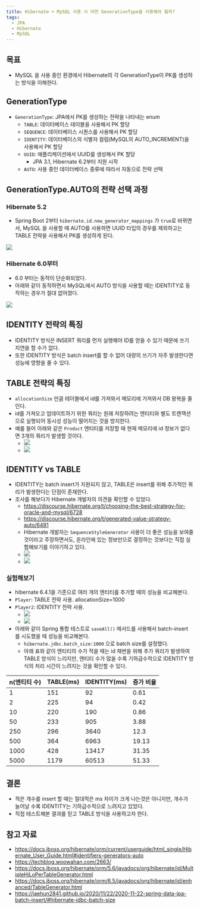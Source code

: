 ```yaml
---
title: Hibernate + MySQL 사용 시 어떤 GenerationType을 사용해야 될까?
tags:
  - JPA
  - Hibernate
  - MySQL
---
```

## 목표

- MySQL 을 사용 중인 환경에서 Hibernate의 각 GenerationType이 PK를 생성하는 방식을 이해한다.

## GenerationType

- `GenerationType`: JPA에서 PK를 생성하는 전략을 나타내는 enum
	- `TABLE`: 데이터베이스 테이블을 사용해서 PK 할당
	- `SEQUENCE`: 데이터베이스 시퀀스를 사용해서 PK 할당
	- `IDENTITY`: 데이터베이스의 식별자 컬럼(MySQL의 AUTO_INCREMENT)을 사용해서 PK 할당
	- `UUID`: 애플리케이션에서 UUID를 생성해서 PK 할당
		- JPA 3.1, Hibernate 6.2부터 지원 시작
	- `AUTO`: 사용 중인 데이터베이스 종류에 따라서 자동으로 전략 선택

## GenerationType.AUTO의 전략 선택 과정

### Hibernate 5.2

- Spring Boot 2부터 `hibernate.id.new_generator_mappings` 가 `true`로 바뀌면서, MySQL 을 사용할 때 AUTO를 사용하면 UUID 타입의 경우를 제외하고는 TABLE 전략을 사용해서 PK를 생성하게 된다.

![](assets/Pasted%20image%2020250707011422.png)

### Hibernate 6.0부터

- 6.0 부터는 동작이 단순화되었다.
- 아래와 같이 동작하면서 MySQL에서 AUTO 방식을 사용할 때는 IDENTITY로 동작하는 경우가 절대 없어졌다.

![](assets/Pasted%20image%2020250707011453.png)

## IDENTITY 전략의 특징

- IDENTITY 방식은 INSERT 쿼리를 먼저 실행해야 ID를 얻을 수 있기 때문에 쓰기 지연을 할 수가 없다.
- 또한 IDENTITY 방식은 batch insert를 할 수 없어 대량의 쓰기가 자주 발생한다면 성능에 영향을 줄 수 있다.

## TABLE 전략의 특징

- `allocationSize` 만큼 테이블에서 id를 가져와서 메모리에 가져와서 DB 왕복을 줄인다.
- id를 가져오고 업데이트하기 위한 쿼리는 원래 저장하려는 엔티티와 별도 트랜잭션으로 실행되어 동시성 성능이 떨어지는 것을 방지한다.
- 예를 들어 아래와 같은 `Product` 엔티티를 저장할 때 현재 메모리에 id 정보가 없다면 3개의 쿼리가 발생할 것이다.
	- ![](assets/Pasted%20image%2020250706213736.png)
	- ![](assets/Pasted%20image%2020250706213819.png)

## IDENTITY vs TABLE

- IDENTITY는 batch insert가 지원되지 않고, TABLE은 insert를 위해 추가적인 쿼리가 발생한다는 단점이 존재한다.
- 조사를 해보다가 Hibernate 개발자의 의견을 확인할 수 있었다.
	- https://discourse.hibernate.org/t/choosing-the-best-strategy-for-oracle-and-mysql/6728
	- https://discourse.hibernate.org/t/generated-value-strategy-auto/6481
	- Hibernate 개발자는 `SequenceStyleGenerator` 사용이 더 좋은 성능을 보여줄 것이라고 주장하면서도, 온라인에 있는 정보만으로 결정하는 것보다는 직접 실험해보기를 이야기하고 있다. 
	- ![](assets/Pasted%20image%2020250707000402.png)
	- ![](assets/Pasted%20image%2020250707000507.png)

### 실험해보기

- hibernate 6.4.1을 기준으로 여러 개의 엔티티를 추가할 때의 성능을 비교해본다.
- `Player`: TABLE 전략 사용. allocationSize=1000
- `Player2`: IDENTITY 전략 사용.
	- ![](assets/Pasted%20image%2020250706234324.png)
	- ![](assets/Pasted%20image%2020250706234335.png)
- 아래와 같이 Spring 통합 테스트로 `saveAll()` 메서드를 사용해서 batch-insert 를 시도했을 때 성능을 비교해본다.
	- `hibernate.jdbc.batch_size:1000` 으로 batch size를 설정했다.
	- 아래 표와 같이 엔티티의 수가 적을 때는 id 채번을 위해 추가 쿼리가 발생하여 TABLE 방식이 느리지만, 엔티티 수가 많을 수록 기하급수적으로 IDENTITY 방식의 처리 시간이 느려지는 것을 확인할 수 있다.

| n(엔티티 수) | TABLE(ms) | IDENTITY(ms) | 증가 비율 |
| -------- | --------- | ------------ | ----- |
| 1        | 151       | 92           | 0.61  |
| 2        | 225       | 94           | 0.42  |
| 10       | 220       | 190          | 0.86  |
| 50       | 233       | 905          | 3.88  |
| 250      | 296       | 3640         | 12.3  |
| 500      | 364       | 6963         | 19.13 |
| 1000     | 428       | 13417        | 31.35 |
| 5000     | 1179      | 60513        | 51.33 |

## 결론

- 적은 개수를 insert 할 때는 절대적은 ms 차이가 크게 나는것은 아니지만, 개수가 늘어날 수록 IDENTITY는 기하급수적으로 느려지고 있었다.
- 직접 테스트해본 결과를 믿고 TABLE 방식을 사용하고자 한다.

## 참고 자료

- https://docs.jboss.org/hibernate/orm/current/userguide/html_single/Hibernate_User_Guide.html#identifiers-generators-auto
- https://techblog.woowahan.com/2663/
- https://docs.jboss.org/hibernate/orm/5.6/javadocs/org/hibernate/id/MultipleHiLoPerTableGenerator.html
- https://docs.jboss.org/hibernate/orm/6.5/javadocs/org/hibernate/id/enhanced/TableGenerator.html
- https://jaehun2841.github.io/2020/11/22/2020-11-22-spring-data-jpa-batch-insert/#hibernate-jdbc-batch-size
